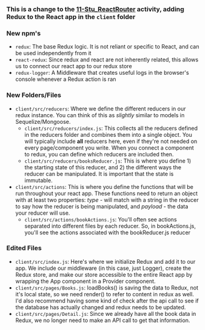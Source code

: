 ### This is a change to the [11-Stu_ReactRouter](https://github.com/the-Coding-Boot-Camp-at-UT/UTAAUS201905FSF4-FT/tree/master/01-class-content/20-react/01-Activities/11-Stu_ReactRouter/Solved) activity, adding Redux to the React app in the `client` folder

### New npm's
- `redux`: The base Redux logic.  It is not reliant or specific to React, and can be used independently from it
- `react-redux`: Since redux and react are not inherently related, this allows us to connect our react app to our redux store
- `redux-logger`: A Middleware that creates useful logs in the browser's console whenever a Redux action is ran

### New Folders/Files
- `client/src/reducers`: Where we define the different reducers in our redux instance.  You can think of this as *slightly* similar to models in Sequelize/Mongoose.
  - `client/src/reducers/index.js`: This collects all the reducers defined in the reducers folder and combines them into a single object. You will typically include **all** reducers here, even if they're not needed on every page/component you write.  When you connect a component to redux, you can define which reducers are included then.
  - `client/src/reducers/booksReducer.js`: This is where you define 1) the starting state of this reducer, and 2) the different ways the reducer can be manipulated.  It is important that the state is immutable.
- `client/src/actions`: This is where you define the functions that will be run throughout your react app.  These functions need to return an object with at least two properties: *type* - will match with a string in the reducer to say how the reducer is being manipulated, and *payload* - the data your reducer will use.
  - `client/src/actions/bookActions.js`: You'll often see actions separated into different files by each reducer.  So, in bookActions.js, you'll see the actions associated with the bookReducer.js reducer

### Edited Files
- `client/src/index.js`: Here's where we initialize Redux and add it to our app.  We include our middleware (in this case, just Logger), create the Redux store, and make our store accessible to the entire React app by wrapping the App component in a Provider component.
- `client/src/pages/Books.js`: loadBooks() is saving the data to Redux, not it's local state, so we need render() to refer to content in redux as well.  I'd also recommend having some kind of check after the api call to see if the database has actually changed and redux needs to be updated.
- `client/src/pages/Detail.js`: Since we already have all the book data in Redux, we no longer need to make an API call to get that information.
